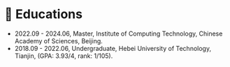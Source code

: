 # 📖 Educations
<!-- <div style="display: flex; flex-direction: column; gap: 40px;">
    <div style="display: flex; align-items: center;">
        <img src="images/ict.png" alt="Institute of Computing Technology, Chinese Academy of Sciences" style="width: 50px; margin-right: 20px;">
        <div style="display: flex; flex-direction: column;">
            <div style="font-weight: bold;">Institute of Computing Technology, Chinese Academy of Sciences</div>
            <div style="font-size: 0.9em; color: gray;">Master Student in Computer Science | Sep. 2022 - present</div>
        </div>
    </div>
    <div style="display: flex; align-items: center;">
        <img src="images/hebut.png" alt="Institute of Computing Technology, Chinese Academy of Sciences" style="width: 50px; margin-right: 20px;">
        <div style="display: flex; flex-direction: column;">
            <div style="font-weight: bold;"> Hebei University of Technology,</div>
            <div style="font-size: 0.9em; color: gray;">B.S. in Computer Science | GPA: 3.93/4, rank: 1/105 | Sep. 2018 - Jun. 2022</div>
        </div>
    </div>
</div> -->


- 2022.09 - 2024.06, Master, Institute of Computing Technology, Chinese Academy of Sciences, Beijing.
- 2018.09 - 2022.06, Undergraduate, Hebei University of Technology, Tianjin, (GPA: 3.93/4, rank: 1/105).




